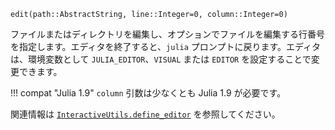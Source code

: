 ```
edit(path::AbstractString, line::Integer=0, column::Integer=0)
```

ファイルまたはディレクトリを編集し、オプションでファイルを編集する行番号を指定します。エディタを終了すると、`julia` プロンプトに戻ります。エディタは、環境変数として `JULIA_EDITOR`、`VISUAL` または `EDITOR` を設定することで変更できます。

!!! compat "Julia 1.9"
    `column` 引数は少なくとも Julia 1.9 が必要です。


関連情報は [`InteractiveUtils.define_editor`](@ref) を参照してください。
